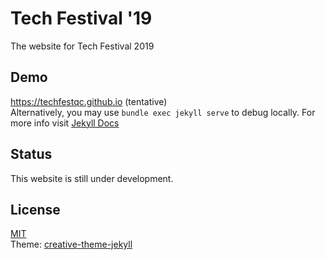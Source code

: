 # Tech Festival '19
The website for Tech Festival 2019

## Demo
https://techfestqc.github.io (tentative)  
Alternatively, you may use `bundle exec jekyll serve` to debug locally. For more info visit [Jekyll Docs](https://jekyllrb.com/docs/)

## Status
This website is still under development.

## License
[MIT](https://github.com/techfestqc/techfestqc.github.io/blob/master/LICENSE)  
Theme: [creative-theme-jekyll](https://github.com/volny/creative-theme-jekyll)
